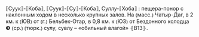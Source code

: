 ---
---

⟦Суук⟧-⟦Коба⟧, ⟦Суук⟧-⟦Су⟧-⟦Коба⟧, Суллу-⟦Хоба⟧
: пещера-понор с наклонным ходом в несколько крупных залов. На ⦅масс.⦆ Чатыр-Даг, в 2 км. к ⦅ЮВ⦆ от ⦅г.⦆ Бельбек-Отар, в 0,8 км. к ⦅ЮЗ⦆ от Бездонного колодца ❸ ⦅ср.⦆ ⦅тюрк.⦆ сулу, сувлу – «обильный влагой» ⦃В13⦄.
